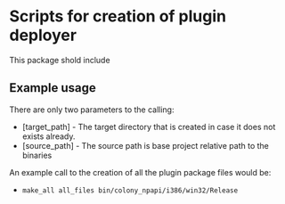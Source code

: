 # Scripts for creation of plugin deployer

This package shold include 

## Example usage

There are only two parameters to the calling:

* [target_path] - The target directory that is created in case it does not exists already.
* [source_path] - The source path is base project relative path to the binaries

An example call to the creation of all the plugin package files would be:

* `make_all all_files bin/colony_npapi/i386/win32/Release`